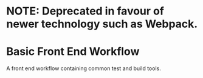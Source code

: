 # NOTE: Deprecated in favour of newer technology such as Webpack.

# Basic Front End Workflow
A front end workflow containing common test and build tools.
